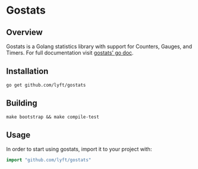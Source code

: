 # Gostats

## Overview

Gostats is a Golang statistics library with support for Counters, Gauges, and Timers.
For full documentation visit [gostats' go doc](https://godoc.org/github.com/lyft/gostats).

## Installation

```
go get github.com/lyft/gostats
```

## Building

```
make bootstrap && make compile-test
```

## Usage

In order to start using gostats, import it to your project with:

```Go
import "github.com/lyft/gostats"
```
